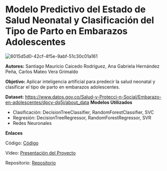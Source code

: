 # Modelo Predictivo del Estado de Salud Neonatal y Clasificación del Tipo de Parto en Embarazos Adolescentes  

![6015d5d0-42cf-4f5e-9abf-51c30c01a161](https://github.com/user-attachments/assets/fdeab22d-479c-4ffd-a059-e747c3990d06)

**Autores:** Santiago Mauricio Caicedo Rodríguez, Ana Gabriela Hernández Peña, Carlos Mateo Vera Grimaldo  

**Objetivo:** Aplicar inteligencia artificial para predecir la salud neonatal y clasificar el tipo de parto en embarazos adolescentes.    

**Dataset:** https://www.datos.gov.co/Salud-y-Protecci-n-Social/Embarazo-en-adolescentes/dpcy-dq5j/about_data
**Modelos Utilizados**
- Clasificación: DecisionTreeClassifier, RandomForestClassifier, SVC
- Regresión: DecisionTreeRegressor, RandomForestRegressor, SVR
- Redes Neuronales
  
**Enlaces**
  
Código: [Código](https://github.com/MateoVera12/ProyectoEmbarazoAdolescente/blob/main/ProyectoFinal_EmbarazoAdolescente.ipynb) 

Video: [Presentación del Proyecto ](https://youtu.be/lGfH_SAV6Sk) 

Repositorio: [Repositorio](https://github.com/MateoVera12/ProyectoEmbarazoAdolescente)
